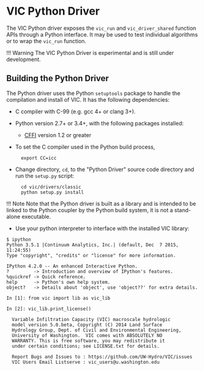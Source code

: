 VIC Python Driver
================

The VIC Python driver exposes the `vic_run` and `vic_driver_shared` function APIs through a Python interface. It may be used to test individual algorithms or to wrap the `vic_run` function.

!!! Warning
    The VIC Python Driver is experimental and is still under development.

## Building the Python Driver

The Python driver uses the Python `setuptools` package to handle the compilation and install of VIC. It has the following dependencies:

- C compiler with C-99 (e.g. gcc 4+ or clang 3+).
- Python version 2.7+ or 3.4+, with the following packages installed:
    - [CFFI](http://cffi.readthedocs.org/en/latest/index.html) version 1.2 or greater

- To set the C compiler used in the Python build process,

        export CC=icc

- Change directory, `cd`, to the "Python Driver" source code directory and run the `setup.py` script:

        cd vic/drivers/classic
        python setup.py install

!!! Note
    Note that the Python driver is built as a library and is intended to be linked to the Python coupler by the Python build system, it is not a stand-alone executable.

- Use your python interpreter to interface with the installed VIC library:

```
$ ipython
Python 3.5.1 |Continuum Analytics, Inc.| (default, Dec  7 2015, 11:24:55)
Type "copyright", "credits" or "license" for more information.

IPython 4.2.0 -- An enhanced Interactive Python.
?         -> Introduction and overview of IPython's features.
%quickref -> Quick reference.
help      -> Python's own help system.
object?   -> Details about 'object', use 'object??' for extra details.

In [1]: from vic import lib as vic_lib

In [2]: vic_lib.print_license()

  Variable Infiltration Capacity (VIC) macroscale hydrologic
  model version 5.0.beta, Copyright (C) 2014 Land Surface
  Hydrology Group, Dept. of Civil and Environmental Engineering,
  University of Washington.  VIC comes with ABSOLUTELY NO
  WARRANTY. This is free software, you may redistribute it
  under certain conditions; see LICENSE.txt for details.

  Report Bugs and Issues to : https://github.com/UW-Hydro/VIC/issues
  VIC Users Email Listserve : vic_users@u.washington.edu
```
